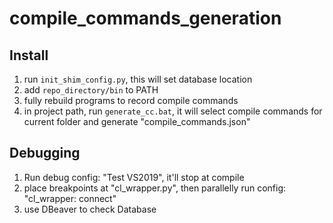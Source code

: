 # compile_commands_generation

## Install
1. run `init_shim_config.py`, this will set database location
1. add `repo_directory/bin` to PATH
1. fully rebuild programs to record compile commands
1. in project path, run `generate_cc.bat`, 
it will select compile commands for current folder and generate "compile_commands.json"

## Debugging

1. Run debug config: "Test VS2019", it'll stop at compile
1. place breakpoints at "cl_wrapper.py", then parallelly run config: "cl_wrapper: connect"
1. use DBeaver to check Database
